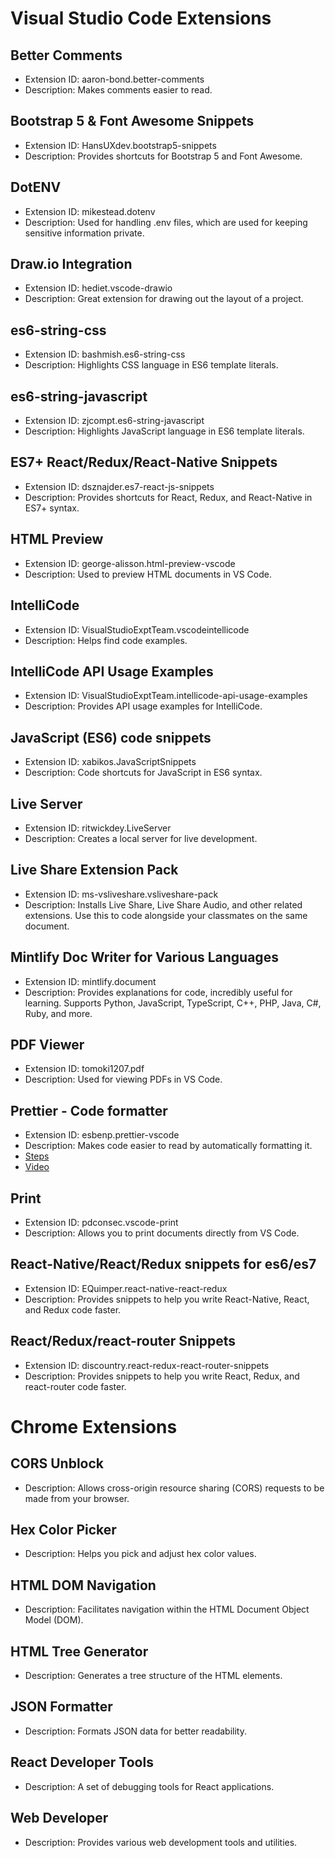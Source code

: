 # Visual Studio Code Extensions

## Better Comments
- Extension ID: aaron-bond.better-comments
- Description: Makes comments easier to read.

## Bootstrap 5 & Font Awesome Snippets
- Extension ID: HansUXdev.bootstrap5-snippets
- Description: Provides shortcuts for Bootstrap 5 and Font Awesome.

## DotENV
- Extension ID: mikestead.dotenv
- Description: Used for handling .env files, which are used for keeping sensitive information private.

## Draw.io Integration
- Extension ID: hediet.vscode-drawio
- Description: Great extension for drawing out the layout of a project.

## es6-string-css
- Extension ID: bashmish.es6-string-css
- Description: Highlights CSS language in ES6 template literals.

## es6-string-javascript
- Extension ID: zjcompt.es6-string-javascript
- Description: Highlights JavaScript language in ES6 template literals.

## ES7+ React/Redux/React-Native Snippets
- Extension ID: dsznajder.es7-react-js-snippets
- Description: Provides shortcuts for React, Redux, and React-Native in ES7+ syntax.

## HTML Preview
- Extension ID: george-alisson.html-preview-vscode
- Description: Used to preview HTML documents in VS Code.

## IntelliCode
- Extension ID: VisualStudioExptTeam.vscodeintellicode
- Description: Helps find code examples.

## IntelliCode API Usage Examples
- Extension ID: VisualStudioExptTeam.intellicode-api-usage-examples
- Description: Provides API usage examples for IntelliCode.

## JavaScript (ES6) code snippets
- Extension ID: xabikos.JavaScriptSnippets
- Description: Code shortcuts for JavaScript in ES6 syntax.

## Live Server
- Extension ID: ritwickdey.LiveServer
- Description: Creates a local server for live development.

## Live Share Extension Pack
- Extension ID: ms-vsliveshare.vsliveshare-pack
- Description: Installs Live Share, Live Share Audio, and other related extensions. Use this to code alongside your classmates on the same document.

## Mintlify Doc Writer for Various Languages
- Extension ID: mintlify.document
- Description: Provides explanations for code, incredibly useful for learning. Supports Python, JavaScript, TypeScript, C++, PHP, Java, C#, Ruby, and more.

## PDF Viewer
- Extension ID: tomoki1207.pdf
- Description: Used for viewing PDFs in VS Code.

## Prettier - Code formatter
- Extension ID: esbenp.prettier-vscode
- Description: Makes code easier to read by automatically formatting it.
- [Steps](https://www.programsbuzz.com/article/format-code-prettier-visual-studio-code)
- [Video](https://www.youtube.com/watch?v=DqfQ4DPnRqI&ab_channel=WebDevSimplified)

## Print
- Extension ID: pdconsec.vscode-print
- Description: Allows you to print documents directly from VS Code.

## React-Native/React/Redux snippets for es6/es7
- Extension ID: EQuimper.react-native-react-redux
- Description: Provides snippets to help you write React-Native, React, and Redux code faster.

## React/Redux/react-router Snippets
- Extension ID: discountry.react-redux-react-router-snippets
- Description: Provides snippets to help you write React, Redux, and react-router code faster.

# Chrome Extensions

## CORS Unblock
- Description: Allows cross-origin resource sharing (CORS) requests to be made from your browser.

## Hex Color Picker
- Description: Helps you pick and adjust hex color values.

## HTML DOM Navigation
- Description: Facilitates navigation within the HTML Document Object Model (DOM).

## HTML Tree Generator
- Description: Generates a tree structure of the HTML elements.

## JSON Formatter
- Description: Formats JSON data for better readability.

## React Developer Tools
- Description: A set of debugging tools for React applications.

## Web Developer
- Description: Provides various web development tools and utilities.
